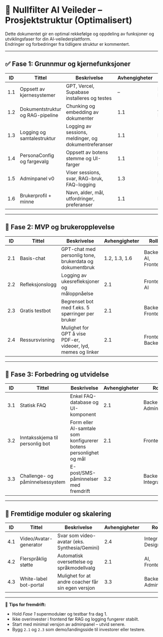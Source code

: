 
# 📁 Nullfilter AI Veileder – Prosjektstruktur (Optimalisert)

Dette dokumentet gir en optimal rekkefølge og oppdeling av funksjoner og utviklingsfaser for din AI-veilederplattform.  
Endringer og forbedringer fra tidligere struktur er kommentert.

---

## ✅ Fase 1: Grunnmur og kjernefunksjoner

| ID   | Tittel                            | Beskrivelse                                                               | Avhengigheter | Rolle                    | Varighet |
|------|-----------------------------------|---------------------------------------------------------------------------|----------------|--------------------------|----------|
| 1.1  | Oppsett av kjernesystemer         | GPT, Vercel, Supabase installeres og testes                              | –              | DevOps, Backend          | 3 dager  |
| 1.2  | Dokumentstruktur og RAG-pipeline  | Chunking og embedding av dokumenter                                       | 1.1            | AI Engineer              | 4 dager  |
| 1.3  | Logging og samtalestruktur        | Logging av sessions, meldinger, og dokumentreferanser                     | 1.1            | Backend                  | 2 dager  |
| 1.4  | PersonaConfig og fargevalg        | Oppsett av botens stemme og UI-farger                                     | 1.1            | Prompt Engineer, Frontend| 2 dager  |
| 1.5  | Adminpanel v0                     | Viser sessions, svar, RAG-bruk, FAQ-logging                               | 1.3            | Backend, Frontend        | 3 dager  |
| 1.6  | Brukerprofil + minne              | Navn, alder, mål, utfordringer, preferanser                              | 1.1            | Backend                  | 3 dager  |

---

## 🚀 Fase 2: MVP og brukeropplevelse

| ID   | Tittel                            | Beskrivelse                                                               | Avhengigheter | Rolle                    | Varighet |
|------|-----------------------------------|---------------------------------------------------------------------------|----------------|--------------------------|----------|
| 2.1  | Basis-chat                        | GPT-chat med personlig tone, brukerdata og dokumentbruk                   | 1.2, 1.3, 1.6   | Backend, AI, Frontend    | 5 dager  |
| 2.2  | Refleksjonslogg                   | Logging av ukesrefleksjoner og måloppnåelse                               | 2.1            | Frontend, AI             | 2 dager  |
| 2.3  | Gratis testbot                    | Begrenset bot med f.eks. 5 spørringer per bruker                          | 2.1            | Backend, Frontend        | 2 dager  |
| 2.4  | Ressursvisning                    | Mulighet for GPT å vise PDF-er, videoer, lyd, memes og linker             | 2.1            | Frontend, Backend        | 3 dager  |

---

## 🧠 Fase 3: Forbedring og utvidelse

| ID   | Tittel                            | Beskrivelse                                                               | Avhengigheter | Rolle                    | Varighet |
|------|-----------------------------------|---------------------------------------------------------------------------|----------------|--------------------------|----------|
| 3.1  | Statisk FAQ                       | Enkel FAQ-database og UI-komponent                                        | 2.1            | Backend, Admin           | 2 dager  |
| 3.2  | Inntaksskjema til personlig bot   | Form eller AI-samtale som konfigurerer botens personlighet og mål        | 2.1            | Frontend, AI             | 3 dager  |
| 3.3  | Challenge- og påminnelsessystem   | E-post/SMS-påminnelser med fremdrift                                     | 3.2            | Backend, Integrasjoner   | 3 dager  |

---

## 🌟 Fremtidige moduler og skalering

| ID   | Tittel                            | Beskrivelse                                                               | Avhengigheter | Rolle                    | Varighet |
|------|-----------------------------------|---------------------------------------------------------------------------|----------------|--------------------------|----------|
| 4.1  | Video/Avatar-generator            | Svar som video-avatar (eks. Synthesia/Gemini)                             | 2.4            | Integrasjon, Design      | ?        |
| 4.2  | Flerspråklig støtte               | Automatisk oversettelse og språkmodellvalg                               | 2.1            | AI, Frontend             | ?        |
| 4.3  | White-label bot-portal            | Mulighet for at andre coacher får sin egen versjon                       | 3.3            | Backend, Admin           | ?        |

---

🧭 **Tips for fremdrift:**
- Hold *Fase 1* supermodulær og testbar fra dag 1.
- Ikke overinvester i frontend før RAG og logging fungerer stabilt.
- Start med minimal versjon av adminpanel – utvid senere.
- Bygg `2.1` og `2.3` som demo/landingsside til investorer eller testere.

